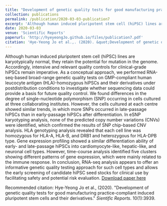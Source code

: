 ```yaml
---
title: "Development of genetic quality tests for good manufacturing practice-compliant induced pluripotent stem cells and their derivatives"
collection: publications
permalink: /publication/2020-03-03-publication7
excerpt: 'Although human induced pluripotent stem cell (hiPSC) lines are karyotypically normal, they retain the potential for mutation in the genome. Accordingly, intensive and relevant quality controls for clinical-grade hiPSCs remain imperative. As a conceptual approach, we performed RNA-seq-based broad-range genetic quality tests on GMP-compliant human leucocyte antigen (HLA)-homozygous hiPSCs and their derivatives under postdistribution conditions to investigate whether sequencing data could provide a basis for future quality control. We found differences in the degree of single-nucleotide polymorphism (SNP) occurring in cells cultured at three collaborating institutes. However, the cells cultured at each centre showed similar trends, in which more SNPs occurred in late-passage hiPSCs than in early-passage hiPSCs after differentiation. In eSNP karyotyping analysis, none of the predicted copy number variations (CNVs) were identified, which confirmed the results of SNP chip-based CNV analysis. HLA genotyping analysis revealed that each cell line was homozygous for HLA-A, HLA-B, and DRB1 and heterozygous for HLA-DPB type. Gene expression profiling showed a similar differentiation ability of early- and late-passage hiPSCs into cardiomyocyte-like, hepatic-like, and neuronal cell types. However, time-course analysis identified five clusters showing different patterns of gene expression, which were mainly related to the immune response. In conclusion, RNA-seq analysis appears to offer an informative genetic quality testing approach for such cell types and allows the early screening of candidate hiPSC seed stocks for clinical use by facilitating safety and potential risk evaluation.'
date: 2020-03-03
venue: 'Scientific Reports'
paperurl: 'http://hyeyeongJo.github.io/files/publication7.pdf'
citation: 'Hye-Yeong Jo et al.,. (2020). &quot;Development of genetic quality tests for good manufacturing practice-compliant induced pluripotent stem cells and their derivatives.&quot; <i>Scientific Reports</i>. 10(1):3939.'
---
```

Although human induced pluripotent stem cell (hiPSC) lines are karyotypically normal, they retain the potential for mutation in the genome. Accordingly, intensive and relevant quality controls for clinical-grade hiPSCs remain imperative. As a conceptual approach, we performed RNA-seq-based broad-range genetic quality tests on GMP-compliant human leucocyte antigen (HLA)-homozygous hiPSCs and their derivatives under postdistribution conditions to investigate whether sequencing data could provide a basis for future quality control. We found differences in the degree of single-nucleotide polymorphism (SNP) occurring in cells cultured at three collaborating institutes. However, the cells cultured at each centre showed similar trends, in which more SNPs occurred in late-passage hiPSCs than in early-passage hiPSCs after differentiation. In eSNP karyotyping analysis, none of the predicted copy number variations (CNVs) were identified, which confirmed the results of SNP chip-based CNV analysis. HLA genotyping analysis revealed that each cell line was homozygous for HLA-A, HLA-B, and DRB1 and heterozygous for HLA-DPB type. Gene expression profiling showed a similar differentiation ability of early- and late-passage hiPSCs into cardiomyocyte-like, hepatic-like, and neuronal cell types. However, time-course analysis identified five clusters showing different patterns of gene expression, which were mainly related to the immune response. In conclusion, RNA-seq analysis appears to offer an informative genetic quality testing approach for such cell types and allows the early screening of candidate hiPSC seed stocks for clinical use by facilitating safety and potential risk evaluation.
[Download paper here](http://hyeyeongJo.github.io/files/publication7.pdf)

Recommended citation: Hye-Yeong Jo et al., (2020). "Development of genetic quality tests for good manufacturing practice-compliant induced pluripotent stem cells and their derivatives." <i>Sientific Reports</i>. 10(1):3939.

